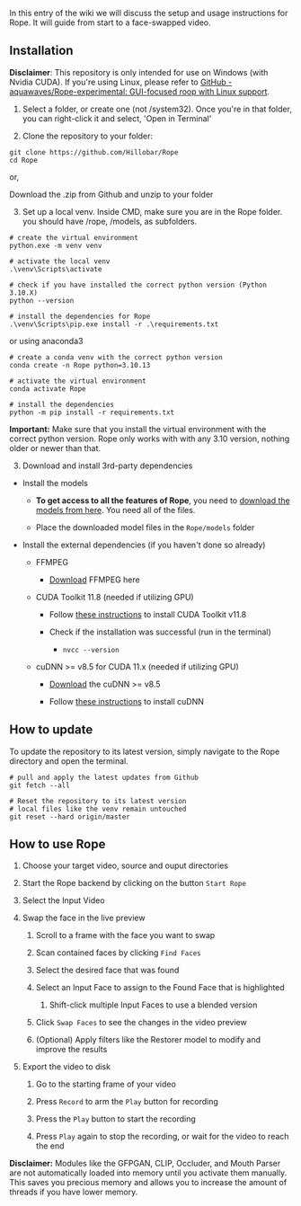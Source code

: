 In this entry of the wiki we will discuss the setup and usage instructions for Rope.  It will guide from start to a face-swapped video.


## [](https://github.com/Hillobar/Rope/wiki#install) Installation

**Disclaimer**:
This repository is only intended for use on Windows (with Nvidia CUDA). If you're using Linux, please refer to [GitHub - aquawaves/Rope-experimental: GUI-focused roop with Linux support](https://github.com/aquawaves/Rope-experimental).

1. Select a folder, or create one (not /system32). Once you're in that folder, you can right-click it and select, 'Open in Terminal'

2. Clone the repository to your folder:

```
git clone https://github.com/Hillobar/Rope
cd Rope
```
or, 

Download the .zip from Github and unzip to your folder

3. Set up a local venv. Inside CMD, make sure you are in the Rope folder. you should have /rope, /models, as subfolders.

```
# create the virtual environment
python.exe -m venv venv

# activate the local venv
.\venv\Scripts\activate

# check if you have installed the correct python version (Python 3.10.X)
python --version

# install the dependencies for Rope
.\venv\Scripts\pip.exe install -r .\requirements.txt
```

or using anaconda3

```
# create a conda venv with the correct python version
conda create -n Rope python=3.10.13

# activate the virtual environment
conda activate Rope

# install the dependencies
python -m pip install -r requirements.txt
```

**Important:**
Make sure that you install the virtual environment with the correct python version. Rope only works with with any 3.10 version, nothing older or newer than that.





3. Download and install 3rd-party dependencies
- Install the models
  
    - **To get access to all the features of Rope**, you need to [download the models from here](https://github.com/Hillobar/Rope/releases/tag/Sapphire). You need all of the files.
  
    - Place the downloaded model files in the `Rope/models` folder
  
  

- Install the external dependencies (if you haven't done so already)
  
    - FFMPEG
      
        - [Download](https://www.ffmpeg.org/download.html) FFMPEG here
      
      
  
    - CUDA Toolkit 11.8 (needed if utilizing GPU)
      
        - Follow [these instructions](https://medium.com/geekculture/install-cuda-and-cudnn-on-windows-linux-52d1501a8805#3e72) to install CUDA Toolkit v11.8
      
        - Check if the installation was successful (run in the terminal)
          
            - `nvcc --version`
          
          
  
    - cuDNN >= v8.5 for CUDA 11.x (needed if utilizing GPU)
      
        - [Download](https://developer.nvidia.com/rdp/cudnn-archive) the cuDNN >= v8.5
      
        - Follow [these instructions](https://medium.com/geekculture/install-cuda-and-cudnn-on-windows-linux-52d1501a8805#46b1) to install cuDNN



## [](https://github.com/Hillobar/Rope/wiki#update) How to update

To update the repository to its latest version, simply navigate to the Rope directory and open the terminal.

```
# pull and apply the latest updates from Github
git fetch --all

# Reset the repository to its latest version
# local files like the venv remain untouched
git reset --hard origin/master
```



## [](https://github.com/Hillobar/Rope/wiki#startup) How to use Rope

1. Choose your target video, source and ouput directories

2. Start the Rope backend by clicking on the button `Start Rope`

3. Select the Input Video

4. Swap the face in the live preview
   
    1. Scroll to a frame with the face you want to swap
    2. Scan contained faces by clicking `Find Faces` 
    3. Select the desired face that was found
    4. Select an Input Face to assign to the Found Face that is highlighted
         1. Shift-click multiple Input Faces to use a blended version

    5. Click `Swap Faces` to see the changes in the video preview
   
    6. (Optional) Apply filters like the Restorer model to modify and improve the results

5. Export the video to disk
   
    1. Go to the starting frame of your video
   
    2. Press `Record` to arm the `Play` button for recording
   
    3. Press the `Play` button to start the recording
   
    4. Press `Play` again to stop the recording, or wait for the video to reach the end



**Disclaimer:**
Modules like the GFPGAN, CLIP, Occluder, and Mouth Parser are not automatically loaded into memory until you activate them manually. This saves you precious memory and allows you to increase the amount of threads if you have lower memory.


